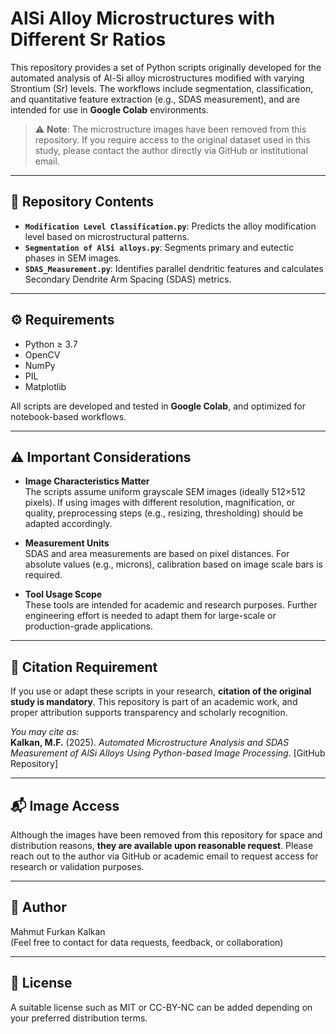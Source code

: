 # AlSi Alloy Microstructures with Different Sr Ratios

This repository provides a set of Python scripts originally developed for the automated analysis of Al-Si alloy microstructures modified with varying Strontium (Sr) levels. The workflows include segmentation, classification, and quantitative feature extraction (e.g., SDAS measurement), and are intended for use in **Google Colab** environments.

> ⚠️ **Note**: The microstructure images have been removed from this repository. If you require access to the original dataset used in this study, please contact the author directly via GitHub or institutional email.

---

## 📁 Repository Contents

- **`Modification Level Classification.py`**: Predicts the alloy modification level based on microstructural patterns.
- **`Segmentation of AlSi alloys.py`**: Segments primary and eutectic phases in SEM images.
- **`SDAS_Measurement.py`**: Identifies parallel dendritic features and calculates Secondary Dendrite Arm Spacing (SDAS) metrics.

---

## ⚙️ Requirements

- Python ≥ 3.7
- OpenCV
- NumPy
- PIL
- Matplotlib

All scripts are developed and tested in **Google Colab**, and optimized for notebook-based workflows.

---

## ⚠️ Important Considerations

- **Image Characteristics Matter**  
  The scripts assume uniform grayscale SEM images (ideally 512×512 pixels). If using images with different resolution, magnification, or quality, preprocessing steps (e.g., resizing, thresholding) should be adapted accordingly.

- **Measurement Units**  
  SDAS and area measurements are based on pixel distances. For absolute values (e.g., microns), calibration based on image scale bars is required.

- **Tool Usage Scope**  
  These tools are intended for academic and research purposes. Further engineering effort is needed to adapt them for large-scale or production-grade applications.

---

## 📌 Citation Requirement

If you use or adapt these scripts in your research, **citation of the original study is mandatory**. This repository is part of an academic work, and proper attribution supports transparency and scholarly recognition.

_You may cite as:_  
**Kalkan, M.F.** (2025). *Automated Microstructure Analysis and SDAS Measurement of AlSi Alloys Using Python-based Image Processing*. [GitHub Repository]

---

## 📬 Image Access

Although the images have been removed from this repository for space and distribution reasons, **they are available upon reasonable request**. Please reach out to the author via GitHub or academic email to request access for research or validation purposes.

---

## 👤 Author

Mahmut Furkan Kalkan  
(Feel free to contact for data requests, feedback, or collaboration)

---

## 📜 License

A suitable license such as MIT or CC-BY-NC can be added depending on your preferred distribution terms.
